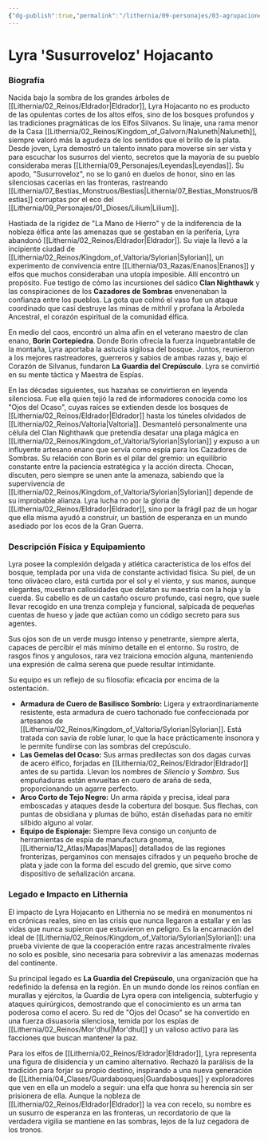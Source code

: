 ```yaml
---
{"dg-publish":true,"permalink":"/lithernia/09-personajes/03-agrupaciones/la-guardia-del-crepusculo/lyra-susurroveloz-hojacanto/","tags":["[lithernia","personajes","Gremio","Elfo","Eldrador","Guardia del Crepúsculo]"]}
---
```


# Lyra 'Susurroveloz' Hojacanto

### Biografía

Nacida bajo la sombra de los grandes árboles de [[Lithernia/02_Reinos/Eldrador\|Eldrador]], Lyra Hojacanto no es producto de las opulentas cortes de los altos elfos, sino de los bosques profundos y las tradiciones pragmáticas de los Elfos Silvanos. Su linaje, una rama menor de la Casa [[Lithernia/02_Reinos/Kingdom_of_Galvorn/Naluneth\|Naluneth]], siempre valoró más la agudeza de los sentidos que el brillo de la plata. Desde joven, Lyra demostró un talento innato para moverse sin ser vista y para escuchar los susurros del viento, secretos que la mayoría de su pueblo consideraba meras [[Lithernia/09_Personajes/Leyendas\|Leyendas]]. Su apodo, "Susurroveloz", no se lo ganó en duelos de honor, sino en las silenciosas cacerías en las fronteras, rastreando [[Lithernia/07_Bestias_Monstruos/Bestias\|Lithernia/07_Bestias_Monstruos/Bestias]] corruptas por el eco del [[Lithernia/09_Personajes/01_Dioses/Lilium\|Lilium]].

Hastiada de la rigidez de "La Mano de Hierro" y de la indiferencia de la nobleza élfica ante las amenazas que se gestaban en la periferia, Lyra abandonó [[Lithernia/02_Reinos/Eldrador\|Eldrador]]. Su viaje la llevó a la incipiente ciudad de [[Lithernia/02_Reinos/Kingdom_of_Valtoria/Sylorian\|Sylorian]], un experimento de convivencia entre [[Lithernia/03_Razas/Enanos\|Enanos]] y elfos que muchos consideraban una utopía imposible. Allí encontró un propósito. Fue testigo de cómo las incursiones del sádico **Clan Nighthawk** y las conspiraciones de los **Cazadores de Sombras** envenenaban la confianza entre los pueblos. La gota que colmó el vaso fue un ataque coordinado que casi destruye las minas de mithril y profana la Arboleda Ancestral, el corazón espiritual de la comunidad élfica.

En medio del caos, encontró un alma afín en el veterano maestro de clan enano, **Borin Cortepiedra**. Donde Borin ofrecía la fuerza inquebrantable de la montaña, Lyra aportaba la astucia sigilosa del bosque. Juntos, reunieron a los mejores rastreadores, guerreros y sabios de ambas razas y, bajo el Corazón de Silvanus, fundaron **La Guardia del Crepúsculo**. Lyra se convirtió en su mente táctica y Maestra de Espías.

En las décadas siguientes, sus hazañas se convirtieron en leyenda silenciosa. Fue ella quien tejió la red de informadores conocida como los "Ojos del Ocaso", cuyas raíces se extienden desde los bosques de [[Lithernia/02_Reinos/Eldrador\|Eldrador]] hasta los túneles olvidados de [[Lithernia/02_Reinos/Valtoria\|Valtoria]]. Desmanteló personalmente una célula del Clan Nighthawk que pretendía desatar una plaga mágica en [[Lithernia/02_Reinos/Kingdom_of_Valtoria/Sylorian\|Sylorian]] y expuso a un influyente artesano enano que servía como espía para los Cazadores de Sombras. Su relación con Borin es el pilar del gremio: un equilibrio constante entre la paciencia estratégica y la acción directa. Chocan, discuten, pero siempre se unen ante la amenaza, sabiendo que la supervivencia de [[Lithernia/02_Reinos/Kingdom_of_Valtoria/Sylorian\|Sylorian]] depende de su improbable alianza. Lyra lucha no por la gloria de [[Lithernia/02_Reinos/Eldrador\|Eldrador]], sino por la frágil paz de un hogar que ella misma ayudó a construir, un bastión de esperanza en un mundo asediado por los ecos de la Gran Guerra.

### Descripción Física y Equipamiento

Lyra posee la complexión delgada y atlética característica de los elfos del bosque, templada por una vida de constante actividad física. Su piel, de un tono oliváceo claro, está curtida por el sol y el viento, y sus manos, aunque elegantes, muestran callosidades que delatan su maestría con la hoja y la cuerda. Su cabello es de un castaño oscuro profundo, casi negro, que suele llevar recogido en una trenza compleja y funcional, salpicada de pequeñas cuentas de hueso y jade que actúan como un código secreto para sus agentes.

Sus ojos son de un verde musgo intenso y penetrante, siempre alerta, capaces de percibir el más mínimo detalle en el entorno. Su rostro, de rasgos finos y angulosos, rara vez traiciona emoción alguna, manteniendo una expresión de calma serena que puede resultar intimidante.

Su equipo es un reflejo de su filosofía: eficacia por encima de la ostentación.

*   **Armadura de Cuero de Basilisco Sombrío:** Ligera y extraordinariamente resistente, esta armadura de cuero tachonado fue confeccionada por artesanos de [[Lithernia/02_Reinos/Kingdom_of_Valtoria/Sylorian\|Sylorian]]. Está tratada con savia de roble lunar, lo que la hace prácticamente insonora y le permite fundirse con las sombras del crepúsculo.
*   **Las Gemelas del Ocaso:** Sus armas predilectas son dos dagas curvas de acero élfico, forjadas en [[Lithernia/02_Reinos/Eldrador\|Eldrador]] antes de su partida. Llevan los nombres de *Silencio* y *Sombra*. Sus empuñaduras están envueltas en cuero de araña de seda, proporcionando un agarre perfecto.
*   **Arco Corto de Tejo Negro:** Un arma rápida y precisa, ideal para emboscadas y ataques desde la cobertura del bosque. Sus flechas, con puntas de obsidiana y plumas de búho, están diseñadas para no emitir silbido alguno al volar.
*   **Equipo de Espionaje:** Siempre lleva consigo un conjunto de herramientas de espía de manufactura gnoma, [[Lithernia/12_Atlas/Mapas\|Mapas]] detallados de las regiones fronterizas, pergaminos con mensajes cifrados y un pequeño broche de plata y jade con la forma del escudo del gremio, que sirve como dispositivo de señalización arcana.

### Legado e Impacto en Lithernia

El impacto de Lyra Hojacanto en Lithernia no se medirá en monumentos ni en crónicas reales, sino en las crisis que nunca llegaron a estallar y en las vidas que nunca supieron que estuvieron en peligro. Es la encarnación del ideal de [[Lithernia/02_Reinos/Kingdom_of_Valtoria/Sylorian\|Sylorian]]: una prueba viviente de que la cooperación entre razas ancestralmente rivales no solo es posible, sino necesaria para sobrevivir a las amenazas modernas del continente.

Su principal legado es **La Guardia del Crepúsculo**, una organización que ha redefinido la defensa en la región. En un mundo donde los reinos confían en murallas y ejércitos, la Guardia de Lyra opera con inteligencia, subterfugio y ataques quirúrgicos, demostrando que el conocimiento es un arma tan poderosa como el acero. Su red de "Ojos del Ocaso" se ha convertido en una fuerza disuasoria silenciosa, temida por los espías de [[Lithernia/02_Reinos/Mor'dhul\|Mor'dhul]] y un valioso activo para las facciones que buscan mantener la paz.

Para los elfos de [[Lithernia/02_Reinos/Eldrador\|Eldrador]], Lyra representa una figura de disidencia y un camino alternativo. Rechazó la parálisis de la tradición para forjar su propio destino, inspirando a una nueva generación de [[Lithernia/04_Clases/Guardabosques\|Guardabosques]] y exploradores que ven en ella un modelo a seguir: una elfa que honra su herencia sin ser prisionera de ella. Aunque la nobleza de [[Lithernia/02_Reinos/Eldrador\|Eldrador]] la vea con recelo, su nombre es un susurro de esperanza en las fronteras, un recordatorio de que la verdadera vigilia se mantiene en las sombras, lejos de la luz cegadora de los tronos.